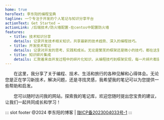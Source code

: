 ```yaml
---
home: true
heroText: 李东阳的编程宝典
tagline: 一个专注于开发的个人笔记与知识分享平台
actionText: Get Started →
actionLink: /后端技术/防火墙配置-在centos中配置防火墙
features:
  - title: 技术知识分享
    details: 记录开发技术相关知识，共享最新的技术趋势、深入的编程技巧。
  - title: 开发技术笔记
    details: 记录对开发的思考、实践和成长。无论是繁芜的框架还是微小的技巧，都在这里被记录下来，成为前行的路标。
  - title: 知识碎片集成
    details: 汇聚着来自开发过程中的碎片化知识，从编程技巧到框架实现，每一片碎片都是宝贵的财富。
---
```


<p style="text-indent: 2em">
在这里，我分享了关于编程、技术、生活和旅行的各种见解和心得体会。无论您是正在学习新技术，解决问题，还是寻找灵感，我希望我的笔记可以为您提供一些帮助和启发。
</p>

<p style="text-indent: 2em">
您可以随时访问我的网站，探索我的笔记库，欢迎您随时提出您宝贵的建议，让我们一起共同成长和学习！
</p>


::: slot footer
@2024 李东阳的博客 | [陇ICP备2023004033号-1](https://beian.miit.gov.cn/)
:::

